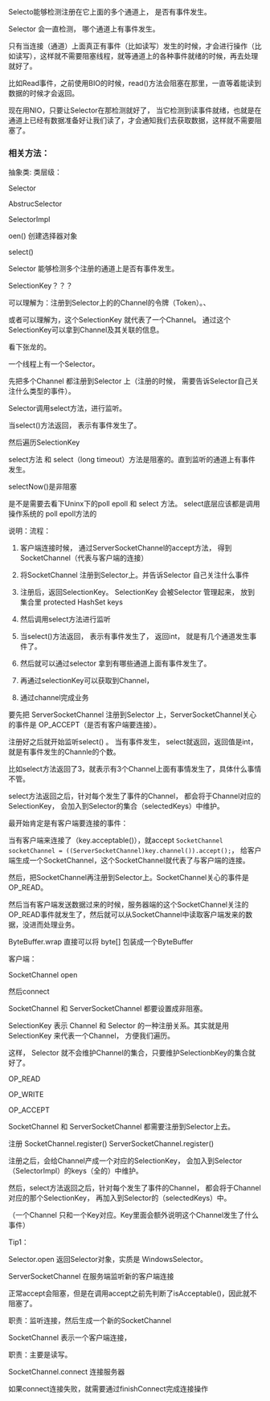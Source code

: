 Selecto能够检测注册在它上面的多个通道上， 是否有事件发生。

Selector 会一直检测， 哪个通道上有事件发生。

只有当连接（通道）上面真正有事件（比如读写）发生的时候，才会进行操作（比如读写），这样就不需要阻塞线程，就等通道上的各种事件就绪的时候，再去处理就好了。

比如Read事件，之前使用BIO的时候，read()方法会阻塞在那里，一直等着能读到数据的时候才会返回。

现在用NIO，只要让Selector在那检测就好了， 当它检测到读事件就绪，也就是在通道上已经有数据准备好让我们读了，才会通知我们去获取数据，这样就不需要阻塞了。









### 相关方法：

抽象类: 类层级：

Selector

AbstrucSelector

SelectorImpl





 oen()  创建选择器对象

select()







Selector 能够检测多个注册的通道上是否有事件发生。



SelectionKey？？？

可以理解为：注册到Selector上的的Channel的令牌（Token）。、

或者可以理解为，这个SelectionKey 就代表了一个Channel。 通过这个SelectionKey可以拿到Channel及其关联的信息。





看下张龙的。





一个线程上有一个Selector。

先把多个Channel 都注册到Selector 上（注册的时候， 需要告诉Selector自己关注什么类型的事件）。

Selector调用select方法，进行监听。

当select()方法返回， 表示有事件发生了。

然后遍历SelectionKey



select方法 和  select（long timeout）方法是阻塞的。直到监听的通道上有事件发生。

selectNow()是非阻塞

是不是需要去看下Uninx下的poll  epoll 和 select 方法。  select底层应该都是调用操作系统的 poll epoll方法的



说明：流程：

1. 客户端连接时候， 通过ServerSocketChannel的accept方法， 得到SocketChannel（代表与客户端的连接）

2. 将SocketChannel 注册到Selector上。并告诉Selector 自己关注什么事件

3. 注册后，返回SelectionKey。 SelectionKey 会被Selector 管理起来， 放到集合里 protected HashSet<SelectionKey> keys

4. 然后调用select方法进行监听
5. 当select()方法返回， 表示有事件发生了， 返回int， 就是有几个通道发生事件了。
6. 然后就可以通过selector 拿到有哪些通道上面有事件发生了。
7. 再通过selectionKey可以获取到Channel，
8. 通过channel完成业务



要先把 ServerSocketChannel 注册到Selector 上，ServerSocketChannel关心的事件是  OP_ACCEPT（是否有客户端要连接）。

注册好之后就开始监听select() 。 当有事件发生， select就返回，返回值是int， 就是有事件发生的Channle的个数。

比如select方法返回了3，就表示有3个Channel上面有事情发生了，具体什么事情不管。



select方法返回之后，针对每个发生了事件的Channel， 都会将于Channel对应的SelectionKey， 会加入到Selector的集合（selectedKeys）中维护。



最开始肯定是有客户端要连接的事件：

当有客户端来连接了（key.acceptable()），就accept  `SocketChannel socketChannel = ((ServerSocketChannel)key.channel()).accept();`， 给客户端生成一个SocketChannel，这个SocketChannel就代表了与客户端的连接。

然后，把SocketChannel再注册到Selector上。SocketChannel关心的事件是OP_READ。



然后当有客户端发送数据过来的时候，服务器端的这个SocketChannel关注的OP_READ事件就发生了，然后就可以从SocketChannel中读取客户端发来的数据，没进而处理业务。





ByteBuffer.wrap   直接可以将 byte[] 包装成一个ByteBuffer





客户端：

SocketChannel   open

然后connect





SocketChannel 和  ServerSocketChannel 都要设置成非阻塞。







SelectionKey  表示 Channel 和 Selector 的一种注册关系。其实就是用SelectionKey 来代表一个Channel， 方便我们遍历。

这样， Selector 就不会维护Channel的集合，只要维护SelectionbKey的集合就好了。

OP_READ

OP_WRITE

OP_ACCEPT



SocketChannel 和 ServerSocketChannel 都需要注册到Selector上去。

注册  SocketChannel.register()   ServerSocketChannel.register()

注册之后，会给Channel产成一个对应的SelectionKey， 会加入到Selector（SelectorImpl）的keys（全的）中维护。

然后，select方法返回之后，针对每个发生了事件的Channel， 都会将于Channel对应的那个SelectionKey， 再加入到Selector的（selectedKeys）中。

（一个Channel 只和一个Key对应。Key里面会额外说明这个Channel发生了什么事件）





Tip1：

Selector.open  返回Selector对象，实质是 WindowsSelector。









ServerSocketChannel  在服务端监听新的客户端连接

正常accept会阻塞，但是在调用accept之前先判断了isAcceptable()，因此就不阻塞了。

职责：监听连接，然后生成一个新的SocketChannel



SocketChannel  表示一个客户端连接，

职责：主要是读写。

SocketChannel.connect   连接服务器

如果connect连接失败，就需要通过finishConnect完成连接操作



